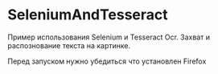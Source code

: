 SeleniumAndTesseract
====================

Пример использования Selenium и Tesseract Ocr.
Захват и распознование текста на картинке.

Перед запуском нужно убедиться что установлен Firefox
